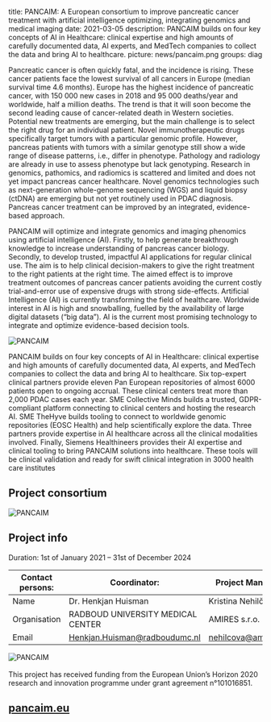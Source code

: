 title: PANCAIM: A European consortium to improve pancreatic cancer treatment with artificial intelligence optimizing, integrating genomics and medical imaging
date: 2021-03-05
description: PANCAIM builds on four key concepts of AI in Healthcare: clinical expertise and high amounts of carefully documented data, AI experts, and MedTech companies to collect the data and bring AI to healthcare.
picture: news/pancaim.png
groups: diag

Pancreatic cancer is often quickly fatal, and the incidence is rising. These cancer patients face the lowest survival of all cancers in Europe (median survival time 4.6 months). Europe has the highest incidence of pancreatic cancer, with 150 000 new cases in 2018 and 95 000 deaths/year and worldwide, half a million deaths. The trend is that it will soon become the second leading cause of cancer-related death in Western societies.  Potential new treatments are emerging, but the main challenge is to select the right drug for an individual patient. Novel immunotherapeutic drugs specifically target tumors with a particular genomic profile. However, pancreas patients with tumors with a similar genotype still show a wide range of disease patterns, i.e., differ in phenotype. Pathology and radiology are already in use to assess phenotype but lack genotyping. Research in genomics, pathomics, and radiomics is scattered and limited and does not yet impact pancreas cancer healthcare. Novel genomics technologies such as next-generation whole-genome sequencing (WGS) and liquid biopsy (ctDNA) are emerging but not yet routinely used in PDAC diagnosis. Pancreas cancer treatment can be improved by an integrated, evidence-based approach. 

PANCAIM will optimize and integrate genomics and imaging phenomics using artificial intelligence (AI). Firstly, to help generate breakthrough knowledge to increase understanding of pancreas cancer biology.  Secondly, to develop trusted, impactful AI applications for regular clinical use. The aim is to help clinical decision-makers to give the right treatment to the right patients at the right time. The aimed effect is to improve treatment outcomes of pancreas cancer patients avoiding the current costly trial-and-error use of expensive drugs with strong side-effects. Artificial Intelligence (AI) is currently transforming the field of healthcare. Worldwide interest in AI is high and snowballing, fuelled by the availability of large digital datasets (“big data”). AI is the current most promising technology to integrate and optimize evidence-based decision tools.

<img alt="PANCAIM" src="{{ IMGURL }}/images/news/pancaim_overview.png" style="max-width: 100%">

PANCAIM builds on four key concepts of AI in Healthcare: clinical expertise and high amounts of carefully documented data, AI experts, and MedTech companies to collect the data and bring AI to healthcare. Six top-expert clinical partners provide eleven Pan European repositories of almost 6000 patients open to ongoing accrual. These clinical centers treat more than 2,000 PDAC cases each year. SME Collective Minds builds a trusted,  GDPR-compliant platform connecting to clinical centers and hosting the research AI. SME TheHyve builds tooling to connect to worldwide genomic repositories (EOSC Health) and help scientifically explore the data. Three partners provide expertise in AI healthcare across all the clinical modalities involved. Finally, Siemens Healthineers provides their AI expertise and clinical tooling to bring PANCAIM solutions into healthcare. These tools will be clinical validation and ready for swift clinical integration in 3000 health care institutes

## Project consortium

<img alt="PANCAIM" src="{{ IMGURL }}/images/news/pancaim_consortium.png" style="max-width: 100%">

## Project info
Duration: 1st of January 2021 – 31st of December 2024 

| Contact persons:        | Coordinator:                      | Project Manager:    |
| ----------------------- | --------------------------------- | ------------------- |
| Name                    | Dr. Henkjan Huisman               | Kristina Nehilčová  |
| Organisation            | RADBOUD UNIVERSITY MEDICAL CENTER | AMIRES s.r.o.       |
| Email                   | Henkjan.Huisman@radboudumc.nl     | nehilcova@amires.eu |


<div class="row mt-5">
<div class="col-md-4">
<img alt="PANCAIM" src="{{ IMGURL }}/images/news/pancaim_funding.png">
</div>
<div class="col-md-8">
<br>This project has received funding from the European Union’s Horizon 2020 research and innovation programme under grant agreement n°101016851.
</div>
</div>
<a href="https://www.pancaim.eu"><h2 class="text-center">pancaim.eu</h2></a>
